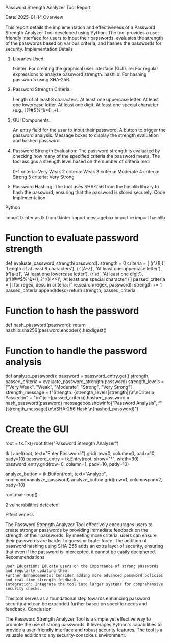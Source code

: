 Password Strength Analyzer Tool Report

Date: 2025-01-14
Overview

This report details the implementation and effectiveness of a Password Strength Analyzer Tool developed using Python. The tool provides a user-friendly interface for users to input their passwords, evaluates the strength of the passwords based on various criteria, and hashes the passwords for security.
Implementation Details

1. Libraries Used:

    tkinter: For creating the graphical user interface (GUI).
    re: For regular expressions to analyze password strength.
    hashlib: For hashing passwords using SHA-256.

2. Password Strength Criteria:

    Length of at least 8 characters.
    At least one uppercase letter.
    At least one lowercase letter.
    At least one digit.
    At least one special character (e.g., !@#$%^&*()_+).

3. GUI Components:

    An entry field for the user to input their password.
    A button to trigger the password analysis.
    Message boxes to display the strength evaluation and hashed password.

4. Password Strength Evaluation:
The password strength is evaluated by checking how many of the specified criteria the password meets. The tool assigns a strength level based on the number of criteria met:

    0-1 criteria: Very Weak
    2 criteria: Weak
    3 criteria: Moderate
    4 criteria: Strong
    5 criteria: Very Strong

5. Password Hashing:
The tool uses SHA-256 from the hashlib library to hash the password, ensuring that the password is stored securely.
Code Implementation

Python

import tkinter as tk
from tkinter import messagebox
import re
import hashlib

# Function to evaluate password strength
def evaluate_password_strength(password):
    strength = 0
    criteria = [
        (r'.{8,}', 'Length of at least 8 characters'),
        (r'[A-Z]', 'At least one uppercase letter'),
        (r'[a-z]', 'At least one lowercase letter'),
        (r'\d', 'At least one digit'),
        (r'[!@#$%^&*(),.?":{}|<>]', 'At least one special character')
    ]
    passed_criteria = []
    for regex, desc in criteria:
        if re.search(regex, password):
            strength += 1
            passed_criteria.append(desc)
    return strength, passed_criteria
# Function to hash the password
def hash_password(password):
    return hashlib.sha256(password.encode()).hexdigest()

# Function to handle the password analysis
def analyze_password():
    password = password_entry.get()
    strength, passed_criteria = evaluate_password_strength(password)
    strength_levels = ["Very Weak", "Weak", "Moderate", "Strong", "Very Strong"]
    strength_message = f"Strength: {strength_levels[strength]}\n\nCriteria Passed:\n" + "\n".join(passed_criteria)
    hashed_password = hash_password(password)
    messagebox.showinfo("Password Analysis", f"{strength_message}\n\nSHA-256 Hash:\n{hashed_password}")

# Create the GUI
root = tk.Tk()
root.title("Password Strength Analyzer")

tk.Label(root, text="Enter Password:").grid(row=0, column=0, padx=10, pady=10)
password_entry = tk.Entry(root, show="*", width=30)
password_entry.grid(row=0, column=1, padx=10, pady=10)

analyze_button = tk.Button(root, text="Analyze", command=analyze_password)
analyze_button.grid(row=1, columnspan=2, pady=10)

root.mainloop()

2 vulnerabilities detected

Effectiveness

The Password Strength Analyzer Tool effectively encourages users to create stronger passwords by providing immediate feedback on the strength of their passwords. By meeting more criteria, users can ensure their passwords are harder to guess or brute-force. The addition of password hashing using SHA-256 adds an extra layer of security, ensuring that even if the password is intercepted, it cannot be easily deciphered.
Recommendations

    User Education: Educate users on the importance of strong passwords and regularly updating them.
    Further Enhancements: Consider adding more advanced password policies and real-time strength feedback.
    Integration: Integrate the tool into larger systems for comprehensive security checks.

This tool serves as a foundational step towards enhancing password security and can be expanded further based on specific needs and feedback.
Conclusion

The Password Strength Analyzer Tool is a simple yet effective way to promote the use of strong passwords. It leverages Python's capabilities to provide a user-friendly interface and robust security features. The tool is a valuable addition to any security-conscious environment.

